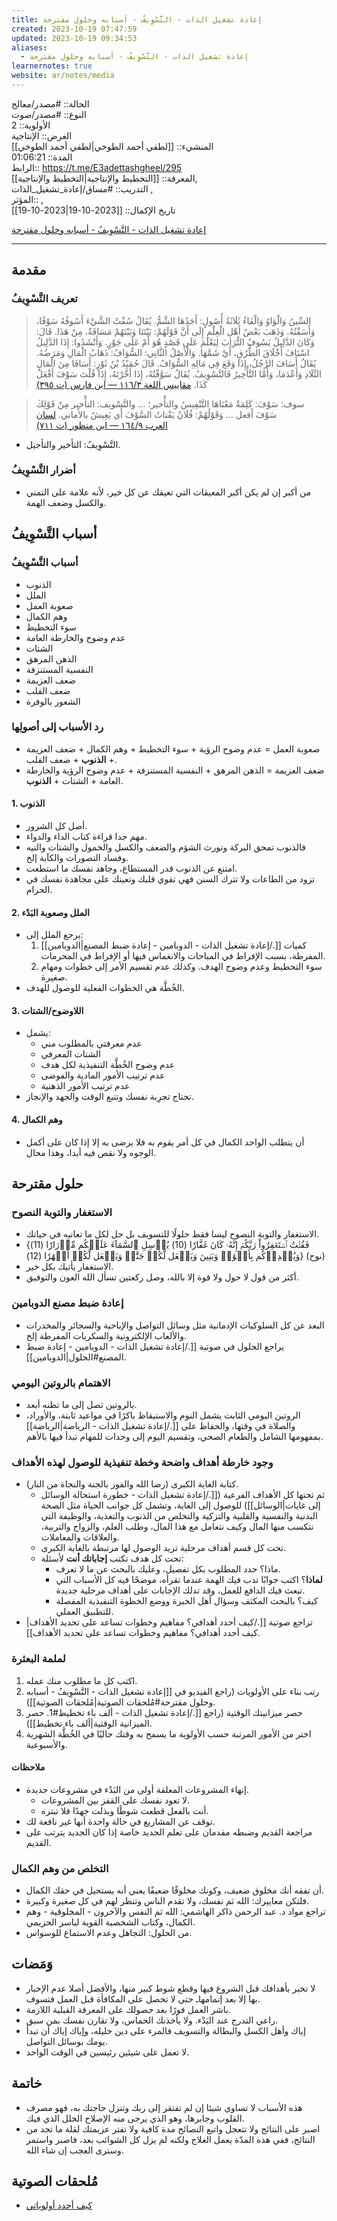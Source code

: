 ```yaml
---
title: إعادة تشغيل الذات - التَّسْوِيفُ - أسبابه وحلول مقترحة
created: 2023-10-19 07:47:59
updated: 2023-10-19 09:34:53
aliases:
  - إعادة تشغيل الذات - التَّسْوِيفُ - أسبابه وحلول مقترحة
learnernotes: true
website: ar/notes/media
---
```


الحالة:: #مصدر/معالج  
النوع:: #مصدر/صوت  
اﻷولوية:: 2  
الغرض:: الإنتاجية  
المنشيء:: [[لطفي أحمد الطوخي|لطفي أحمد الطوخي]]  
المدة:: 01:06:21  
الرابط:: <https://t.me/E3adettashgheel/295>  
المعرفة:: [[التخطيط واﻹنتاجية|التخطيط واﻹنتاجية]],  
التدريب:: #مساق/إعادة_تشغيل_الذات ,  
المؤثر:: ,  
تاريخ اﻹكمال:: [[2023-10-19|2023-10-19]]

[إعادة تشغيل الذات - التَّسْوِيفُ - أسبابه وحلول مقترحة](https://t.me/E3adettashgheel/256)

---

## مقدمة

### تعريف التَّسْوِيفُ

> السِّينُ وَالْوَاوُ وَالْفَاءُ ثَلَاثَةُ أُصُولٍ: أَحَدُهَا الشَّمُّ. يُقَالُ سُفْتُ الشَّيْءَ أَسُوفُهُ سَوْفًا، وَأَسَفْتُهُ. وَذَهَبَ بَعْضُ أَهْلِ الْعِلْمِ إِلَى أَنَّ قَوْلَهُمْ: بَيْنَنَا وَبَيْنَهُمْ مَسَافَةٌ، مِنْ هَذَا. قَالَ: وَكَانَ الدَّلِيلُ يَسُوفُ التُّرَابَ لِيَعْلَمَ عَلَى قَصْدٍ هُوَ أَمْ عَلَى جَوْرٍ. وَأَنْشَدُوا: إِذَا الدَّلِيلُ اسْتَافَ أَخْلَاقَ الطُّرُقِ، أَيْ شَمَّهَا. وَالْأَصْلُ الثَّانِي: السُّوَافُ: ذَهَابُ الْمَالِ وَمَرَضُهُ. يُقَالُ أَسَافَ الرَّجُلُ، إِذَا وَقَعَ فِي مَالِهِ السُّوَافُ. قَالَ حُمَيْدُ بْنُ ثَوْرٍ: أَسَافَا مِنَ الْمَالِ التِّلَادِ وَأَعْدَمَا، وَأَمَّا التَّأْخِيرُ فَالتَّسْوِيفُ. يُقَالُ سَوَّفْتُهُ، إِذَا أَخَّرْتَهُ، إِذَا قُلْتَ سَوْفَ أَفْعَلُ كَذَا. [مقاييس اللغة ٣/‏١١٦ — ابن فارس (ت ٣٩٥)](https://app.turath.io/book/21710?page=1131)

> سوف: سَوْفَ: كَلِمَةٌ مَعْنَاهَا التَّنْفِيسُ والتأْخير؛ … والتَّسْويف: التأْخير مِنْ قَوْلِكَ سَوْفَ أَفعل … وَقَوْلُهُمْ: فُلَانٌ يَقْتاتُ السَّوْفَ أَي يَعِيشُ بالأَماني. [لسان العرب ٩/‏١٦٤ — ابن منظور (ت ٧١١)](https://app.turath.io/book/1687?page=4471)

- التَّسْوِيفُ: التأخير والتأجيل.

### أضرار التَّسْوِيفُ

- من أكبر إن لم يكن أكبر المعيقات التي تعيقك عن كل خير، ﻷنه علامة على التمني والكسل وضعف الهمة.

## أسباب التَّسْوِيفُ

### أسباب التَّسْوِيفُ

- الذنوب
- الملل
- صعوبة العمل
- وهم الكمال
- سوء التخطيط
- عدم وضوح والخارطة العامة
- الشتات
- الذهن المرهق
- النفسية المستنزفة
- ضعف العزيمة
- ضعف القلب
- الشعور بالوفرة

### رد الأسباب إلى أصولِها

- صعوبة العمل = عدم وضوح الرؤية + سوء التخطيط + وهم الكمال + ضعف العزيمة + **الذنوب** + ضعف القلب.
- ضعف العزيمة = الذهن المرهق + النفسية المستنزفة + عدم وضوح الرؤية والخارطة العامة + الشتات + **الذنوب**.

#### 1. الذنوب

- أصل كل الشرور.
- مهم جدا قراءة كتاب الداء والدواء.
- فالذنوب تمحق البركة وتورث الشؤم والضعف والكسل والخمول والشتات والتيه وفساد التصورات والكآبة إلخ.
- امتنع عن الذنوب قدر المستطاع، وجاهد نفسك ما استطعت.
- تزود من الطاعات ولا تترك السنن فهي تقوي قلبك وتعينك على مجاهدة نفسك في الحرام.

#### 2. الملل وصعوبة البَدْء

- يرجع الملل إلى:
	1. كميات [[./إعادة تشغيل الذات - الدوبامين - إعادة ضبط المصنع|الدوبامين]] المفرطة، بسبب الإفراط في المباحات والانغماس فيها أو الإفراط في المحرمات.
	2. سوء التخطيط وعدم وضوح الهدف. وكذلك عدم تقسيم الأمر إلى خطوات ومهام صغيرة.
- الخُطَّة هي الخطوات الفعلية للوصول للهدف.

#### 3. اللاوضوح/الشتات

- يشمل:
	- عدم معرفتي بالمطلوب مني
	- الشتات المعرفي
	- عدم وضوح الخُطَّة التنفيذية لكل هدف
	- عدم ترتيب الأمور المادية والفوضى
	- عدم ترتيب الأمور الذهنية
- تحتاج تجرِبة نفسك وتتبع الوقت والجهد والإنجاز.

#### 4. وهم الكمال

- أن يتطلب الواحد الكمال في كل أمر يقوم به فلا يرضى به إلا إذا كان على أكمل الوجوه ولا نقص فيه أبدا، وهذا محال.

## حلول مقترحة

### الاستغفار والتوبة النصوح

- الاستغفار والتوبة النصوح ليسا فقط حلولًا للتسويف بل حل لكل ما تعانيه في حياتك.
- {فَقُلۡتُ ٱسۡتَغۡفِرُواْ رَبَّكُمۡ إِنَّهُۥ كَانَ ‌غَفَّارٗا (10) يُرۡسِلِ ٱلسَّمَآءَ عَلَيۡكُم مِّدۡرَارٗا (11) وَيُمۡدِدۡكُم بِأَمۡوَٰلٖ وَبَنِينَ وَيَجۡعَل لَّكُمۡ جَنَّٰتٖ وَيَجۡعَل لَّكُمۡ أَنۡهَٰرٗا (12)} (نوح)
- الاستغفار يأتيك بكل خير.
- أكثر من قول لا حول ولا قوة إلا بالله، وصل ركعتين تسأل الله العون والتوفيق.

### إعادة ضبط مصنع الدوبامين

- البعد عن كل السلوكيات الإدمانية مثل وسائل التواصل والإباحية والسجائر والمخدرات والألعاب الإلكترونية والسكريات المفرطة إلخ.
- يراجع الحلول في صوتية [[./إعادة تشغيل الذات - الدوبامين - إعادة ضبط المصنع#الحلول|الدوبامين]].

### الاهتمام بالروتين اليومي

- بالروتين تصل إلى ما تظنه أبعد.
- الروتين اليومي الثابت يشمل النوم والاستيقاظ باكرًا في مواعيد ثابتة، والأوراد، والصلاة في وقتها، والحفاظ على [[./إعادة تشغيل الذات - الرياضة|الرياضة]] بمفهومها الشامل والطعام الصحي، وتقسيم اليوم إلى وحدات للمهام تبدأ فيها بالأهم.

### وجود خارطة أهداف واضحة وخطة تنفيذية للوصول لهذه الأهداف

- كتابة الغاية الكبرى (رضا الله والفوز بالجنة والنجاة من النار).
	- ثم تحتها كل الأهداف الفرعية ([[./إعادة تشغيل الذات - خطورة استحالة الوسائل إلى غايات|الوسائل]]) للوصول إلى الغاية، وتشمل كل جوانب الحياة مثل الصحة البدنية والنفسية والقلبية والتزكية والتخلص من الذنوب والتغذية، والوظيفة التي نتكسب منها المال وكيف نتعامل مع هذا المال، وطلب العلم، والزواج والتربية، والعلاقات والمعاملات.
	- تحت كل قسم أهداف مرحلية تريد الوصول لها مرتبطة بالغاية الكبرى.
	- تحت كل هدف تكتب **إجاباتك أنت** لأسئلة:
		- ماذا؟ حدد المطلوب بكل تفصيل، وعليك بالبحث عن ما لا تعرف.
		- **لماذا**؟ اكتب جوابًا تدب فيك الهمة عندما تقرأه، موضحًا فيه كل الأسباب التي تبعث فيك الدافع للعمل، وقد تدلك الإجابات على أهداف مرحلية جديدة.
		- كيف؟ بالبحث المكثف وسؤال أهل الخبرة ووضع الخطوة التنفيذية المفصلة للتطبيق العملي.
- تراجع صوتية [[./كيف أحدد أهدافي؟ مفاهيم وخطوات تساعد على تحديد الأهداف|كيف أحدد أهدافي؟ مفاهيم وخطوات تساعد على تحديد الأهداف]].

### لملمة البعثرة

1. اكتب كل ما مطلوب منك عمله.
2. رتب بناء على الأولويات (راجع الفيديو في [[إعادة تشغيل الذات - التَّسْوِيفُ - أسبابه وحلول مقترحة#مُلحقات الصوتية|مُلحقات الصوتية]]).
3. حصر ميزانيتك الوقتية (راجع [[./إعادة تشغيل الذات -  ألف باء تخطيط#1. حصر الميزانية الوقتية|ألف باء تخطيط]]).
4. اختر من اﻷمور المرتبة حسب الأولوية ما يسمح به وقتك حاليًا في الخُطَّة الشهرية والأسبوعية.

#### ملاحظات

- إنهاء المشروعات المعلقة أولى من البَدْء في مشروعات جديدة.
	- لا تعود نفسك على القفز بين المشروعات.
	- أنت بالفعل قطعت شوطًا وبذلت جهدًا فلا تبتره.
- توقف عن المشاريع في حالة واحدة أنها غير نافعة لك.
- مراجعة القديم وضبطه مقدمان على تعلم الجديد خاصة إذا كان الجديد يترتب على القديم.

### التخلص من وهم الكمال

- أن تفقه أنك مخلوق ضعيف، وكونك مخلوقًا ضعيفًا يعني أنه يستحيل في حقك الكمال.
- فلتكن معاييرك: الله ثم نفسك، ولا تقدم الناس وتنظر لهم في كل صغيرة وكبيرة.
- تراجع مواد د. عبد الرحمن ذاكر الهاشمي: الله ثم النفس والآخرون - المخلوقية - وهم الكمال، وكتاب الشخصية القوية لياسر الحزيمي.
- من الحلول: التجاهل وعدم الاستماع للوسواس.

## وَمَضات

- لا تخبر بأهدافك قبل الشروع فيها وقطع شوط كبير منها، والأفضل أصلا عدم الإخبار بها إلا بعد إتمامهاـ حتى لا تحصل على المكافأة قبل العمل فتسوف.
- باشر العمل فورًا بعد حصولك على المعرفة القبلية اللازمة.
- راعي التدرج عند البَدْء. ولا يأخذنك الحماس، ولا تقارن نفسك بمن سبق.
- إياك وأهل الكسل والبطالة والتسويف فالمرء على دين خليله، وإياك إياك أن تبدأ يومك بوسائل التواصل.
- لا تعمل على شيئين رئيسين في الوقت الواحد.

## خاتمة

- هذه الأسباب لا تساوي شيئا إن لم تفتقر إلى ربك وتنزل حاجتك به، فهو مصرف القلوب وجابرها، وهو الذي يرجى منه الإصلاح الخلل الذي فيك.
- اصبر على النتائج ولا تتعجل واتبع النصائح مدة كافية ولا تفتر عزيمتك لقلة ما تجد من النتائج، ففي هذه المدّة يعمل العلاج ولكنه لم يزل كل الشوائب بعد، فاصبر واستمر وسترى العجب إن شاء الله.

## مُلحقات الصوتية

- [كيف أحدد أولوياتي](https://youtu.be/h5WKTayFKhI)
